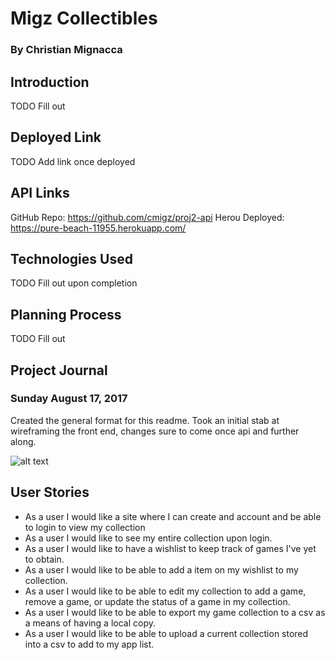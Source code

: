 # Migz Collectibles
### By Christian Mignacca

## Introduction

TODO Fill out

## Deployed Link

TODO Add link once deployed

## API Links

GitHub Repo: https://github.com/cmigz/proj2-api
Herou Deployed: https://pure-beach-11955.herokuapp.com/

## Technologies Used

TODO Fill out upon completion

## Planning Process

TODO Fill out

## Project Journal

### Sunday August 17, 2017

Created the general format for this readme.  Took an initial stab at wireframing the front end, changes sure to come once api and further along.


![alt text](http://i.imgur.com/VslqQTI.jpg "WireFrame V1")

## User Stories

- As a user I would like a site where I can create and account and be able to login to view my collection
- As a user I would like to see my entire collection upon login.
- As a user I would like to have a wishlist to keep track of games I've yet to obtain.
- As a user I would like to be able to add a item on my wishlist to my collection.
- As a user I would like to be able to edit my collection to add a game, remove a game, or update the status of a game in my collection.
- As a user I would like to be able to export my game collection to a csv as a means of having a local copy.
- As a user I would like to be able to upload a current collection stored into a csv to add to my app list.
